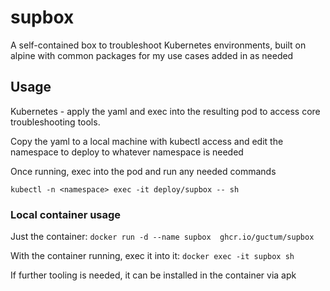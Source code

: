 # supbox

A self-contained box to troubleshoot Kubernetes environments, built on alpine with common packages for my use cases added in as needed

## Usage

Kubernetes - apply the yaml and exec into the resulting pod to access core troubleshooting tools.

Copy the yaml to a local machine with kubectl access and edit the namespace to deploy to whatever namespace is needed

Once running, exec into the pod and run any needed commands
```
kubectl -n <namespace> exec -it deploy/supbox -- sh
```

### Local container usage

Just the container:
`docker run -d --name supbox  ghcr.io/guctum/supbox`

With the container running, exec it into it:
`docker exec -it supbox sh`

If further tooling is needed, it can be installed in the container via apk